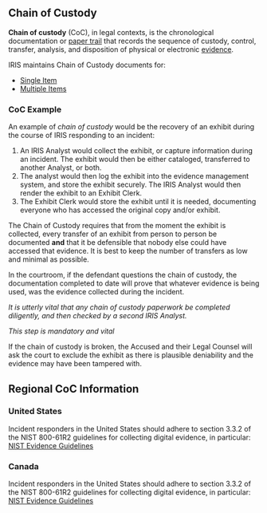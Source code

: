 ## Chain of Custody

**Chain of custody** (CoC), in legal contexts, is the chronological documentation or [paper trail](https://en.wiktionary.org/wiki/paper_trail "wiktionary:paper trail") that records the sequence of custody, control, transfer, analysis, and disposition of physical or electronic [evidence](https://en.wikipedia.org/wiki/Evidence "Evidence").

IRIS maintains Chain of Custody documents for:
* [Single Item](https://github.ibm.com/IRIS-NA/DFIR-wiki/blob/master/DFIR/IBM%20X-Force%20IRIS%20Chain%20of%20Custody%20-%20Single%20Item.docx)
* [Multiple Items](https://github.ibm.com/IRIS-NA/DFIR-wiki/blob/master/DFIR/IBM%20X-Force%20IRIS%20Chain%20of%20Custody%20-%20Mulitple%20Items.docx)


### CoC Example
An example of  _chain of custody_  would be the recovery of an exhibit during the course of IRIS responding to an incident:

1.  An IRIS Analyst would collect the exhibit, or capture information during an incident. The exhibit would then be either cataloged, transferred to another Analyst, or both.
2.  The analyst would then log the exhibit into the evidence management system, and store the exhibit securely. The IRIS Analyst would then render the exhibit to an Exhibit Clerk.
3.  The Exhibit Clerk would store the exhibit until it is needed, documenting everyone who has accessed the original copy and/or exhibit. 

The Chain of Custody requires that from the moment the exhibit is collected, every transfer of an exhibit from person to person be documented **and** that it be defensible that nobody else could have accessed that evidence. It is best to keep the number of transfers as low and minimal as possible.

In the courtroom, if the defendant questions the chain of custody, the documentation completed to date will prove that whatever evidence is being used, was the evidence collected during the incident.

_It is utterly vital that *any* chain of custody paperwork be completed diligently, and then checked by a second IRIS Analyst._ 

*This step is mandatory and vital*

If the chain of custody is broken, the Accused and their Legal Counsel will ask the court to exclude the exhibit as there is plausible deniability and the evidence may have been tampered with.

## Regional CoC Information

### United States
Incident responders in the United States should adhere to section 3.3.2 of the NIST 800-61R2 guidelines for collecting digital evidence, in particular:
[NIST Evidence Guidelines](https://nvlpubs.nist.gov/nistpubs/SpecialPublications/NIST.SP.800-61r2.pdf)
### Canada
Incident responders in the United States should adhere to section 3.3.2 of the NIST 800-61R2 guidelines for collecting digital evidence, in particular:
[NIST Evidence Guidelines](https://nvlpubs.nist.gov/nistpubs/SpecialPublications/NIST.SP.800-61r2.pdf)
